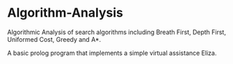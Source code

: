 # Algorithm-Analysis

Algorithmic Analysis of search algorithms including Breath First, Depth First, Uniformed Cost, Greedy and A*. 

A basic prolog program that implements a simple virtual assistance Eliza. 
